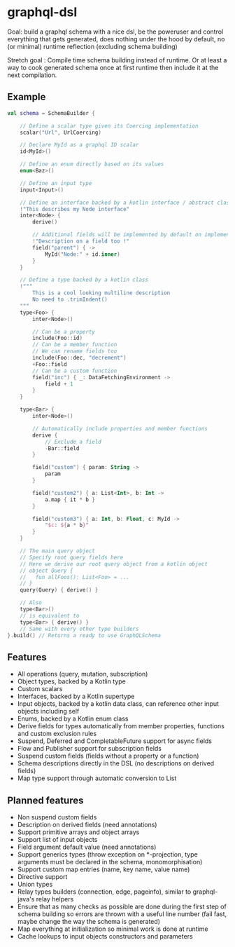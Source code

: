 # graphql-dsl

Goal: build a graphql schema with a nice dsl, be the poweruser and control everything that gets generated, does nothing
under the hood by default, no (or minimal) runtime reflection (excluding schema building)

Stretch goal : Compile time schema building instead of runtime. Or at least a way to cook generated schema once at first
runtime then include it at the next compilation.

## Example

```kotlin
val schema = SchemaBuilder {

    // Define a scalar type given its Coercing implementation
    scalar("Url", UrlCoercing)

    // Declare MyId as a graphql ID scalar
    id<MyId>()

    // Define an enum directly based on its values
    enum<Baz>()

    // Define an input type
    input<Input>()

    // Define an interface backed by a kotlin interface / abstract class / sealed class / open class
    !"This describes my Node interface"
    inter<Node> {
        derive()

        // Additional fields will be implemented by default on implementing types
        !"Description on a field too !"
        field("parent") { ->
            MyId("Node:" + id.inner)
        }
    }

    // Define a type backed by a kotlin class
    !"""
        This is a cool looking multiline description
        No need to .trimIndent()
    """
    type<Foo> {
        inter<Node>()

        // Can be a property
        include(Foo::id)
        // Can be a member function
        // We can rename fields too
        include(Foo::dec, "decrement")
        +Foo::field
        // Can be a custom function
        field("inc") { _: DataFetchingEnvironment ->
            field + 1
        }
    }

    type<Bar> {
        inter<Node>()

        // Automatically include properties and member functions
        derive {
            // Exclude a field
            -Bar::field
        }

        field("custom") { param: String ->
            param
        }

        field("custom2") { a: List<Int>, b: Int ->
            a.map { it * b }
        }

        field("custom3") { a: Int, b: Float, c: MyId ->
            "$c: ${a * b}"
        }
    }

    // The main query object
    // Specify root query fields here
    // Here we derive our root query object from a kotlin object
    // object Query {
    //   fun allFoos(): List<Foo> = ...
    // }
    query(Query) { derive() }

    // Also
    type<Bar>()
    // is equivalent to
    type<Bar> { derive() }
    // Same with every other type builders
}.build() // Returns a ready to use GraphQLSchema
```

## Features

- All operations (query, mutation, subscription)
- Object types, backed by a Kotlin type
- Custom scalars
- Interfaces, backed by a Kotlin supertype
- Input objects, backed by a kotlin data class, can reference other input objects including self
- Enums, backed by a Kotlin enum class
- Derive fields for types automatically from member properties, functions and custom exclusion rules
- Suspend, Deferred and CompletableFuture support for async fields
- Flow and Publisher support for subscription fields
- Suspend custom fields (fields without a property or a function)
- Schema descriptions directly in the DSL (no descriptions on derived fields)
- Map type support through automatic conversion to List<MapEntry>

## Planned features

- Non suspend custom fields
- Description on derived fields (need annotations)
- Support primitive arrays and object arrays
- Support list of input objects
- Field argument default value (need annotations)
- Support generics types (throw exception on *-projection, type arguments must be declared in the schema,
  monomorphisation)
- Support custom map entries (name, key name, value name)
- Directive support
- Union types
- Relay types builders (connection, edge, pageinfo), similar to graphql-java's relay helpers
- Ensure that as many checks as possible are done during the first step of schema building so errors are thrown with a
  useful line number (fail fast, maybe change the way the schema is generated)
- Map everything at initialization so minimal work is done at runtime
- Cache lookups to input objects constructors and parameters
